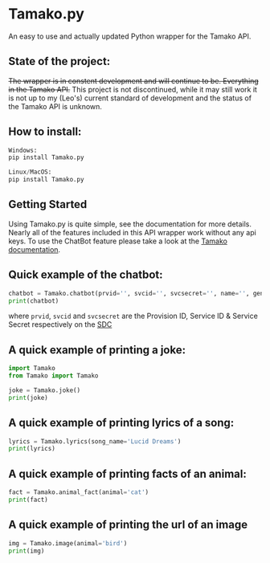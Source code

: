 # Tamako.py
An easy to use and actually updated Python wrapper for the Tamako API.

## State of the project:
~~The wrapper is in constent development and will continue to be. Everything in the Tamako API.~~
This project is not discontinued, while it may still work it is not up to my (Leo's) current standard of development and the status of the Tamako API is unknown.

## How to install:
```py
Windows:
pip install Tamako.py
```
```py
Linux/MacOS:
pip install Tamako.py
```

## Getting Started
Using Tamako.py is quite simple, see the documentation for more details. Nearly all of the features included in this API wrapper work without any api keys. To use the ChatBot feature please take a look at the [Tamako documentation](https://tamako.tech/docs/api/chatapi).

## Quick example of the chatbot:

```py
chatbot = Tamako.chatbot(prvid='', svcid='', svcsecret='', name='', gender='', prefix='', dev='', userid='', message='')
print(chatbot)
```
where `prvid`, `svcid` and `svcsecret` are the Provision ID, Service ID & Service Secret respectively on the [SDC](https://devcenter.skyfallen.org/accounts/login)

## A quick example of printing a joke:

```py
import Tamako
from Tamako import Tamako

joke = Tamako.joke()
print(joke)
```

## A quick example of printing lyrics of a song:

```py
lyrics = Tamako.lyrics(song_name='Lucid Dreams')
print(lyrics)
```

## A quick example of printing facts of an animal:

```py
fact = Tamako.animal_fact(animal='cat')
print(fact)
```

## A quick example of printing the url of an image

```py
img = Tamako.image(animal='bird')
print(img)
```
